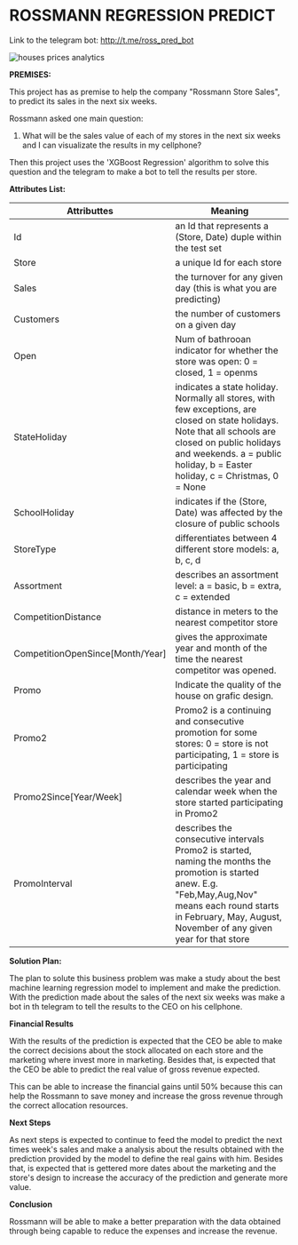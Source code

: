 # ROSSMANN REGRESSION PREDICT

Link to the telegram bot: http://t.me/ross_pred_bot

![houses prices analytics](https://i.ibb.co/Tg5Dfxy/ross-regression.png)

**PREMISES:**

This project has as premise to help the company "Rossmann Store Sales", to predict its sales in the next six weeks.

Rossmann asked one main question:

1. What will be the sales value of each of my stores in the next six weeks and I can visualizate the results in my cellphone?

Then this project uses the 'XGBoost Regression' algorithm to solve this question and the telegram to make a bot to tell the results per store.

**Attributes List:**

| Attributtes                      | Meaning                                                      |
| -------------------------------- | ------------------------------------------------------------ |
| Id                               | an Id that represents a (Store, Date) duple within the test set |
| Store                            | a unique Id for each store                                   |
| Sales                            | the turnover for any given day (this is what you are predicting) |
| Customers                        | the number of customers on a given day                       |
| Open                             | Num of bathrooan indicator for whether the store was open: 0 = closed, 1 = openms |
| StateHoliday                     | indicates a state holiday. Normally all stores, with few exceptions, are closed on state holidays. Note that all schools are closed on public holidays and weekends. a = public holiday, b = Easter holiday, c = Christmas, 0 = None |
| SchoolHoliday                    | indicates if the (Store, Date) was affected by the closure of public schools |
| StoreType                        | differentiates between 4 different store models: a, b, c, d  |
| Assortment                       | describes an assortment level: a = basic, b = extra, c = extended |
| CompetitionDistance              | distance in meters to the nearest competitor store           |
| CompetitionOpenSince[Month/Year] | gives the approximate year and month of the time the nearest competitor was opened. |
| Promo                            | Indicate the quality of the house on grafic design.          |
| Promo2                           | Promo2 is a continuing and consecutive promotion for some stores: 0 = store is not participating, 1 = store is participating |
| Promo2Since[Year/Week]           | describes the year and calendar week when the store started participating in Promo2 |
| PromoInterval                    | describes the consecutive intervals Promo2 is started, naming the months the promotion is started anew. E.g. "Feb,May,Aug,Nov" means each round starts in February, May, August, November of any given year for that store |

**Solution Plan:**

The plan to solute this business problem was make a study about the best machine learning regression model to implement and make the prediction. With the prediction made about the sales of the next six weeks was make a bot in th telegram to tell the results to the CEO on his cellphone.

**Financial Results**

With the results of the prediction is expected that the CEO be able to make the correct decisions about the stock allocated on each store and the marketing where invest more in marketing. Besides that, is expected that the CEO be able to predict the real value of gross revenue expected.

This can be able to increase the financial gains until 50% because this can help the Rossmann to save money and increase the gross revenue through the correct allocation resources.

**Next Steps**

As next steps is expected to continue to feed the model to predict the next times week's sales and make a analysis about the results obtained with the prediction provided by the model to define the real gains with him. Besides that, is expected that is gettered more dates about the marketing and the store's design to increase the accuracy of the prediction and generate more value. 

**Conclusion**

Rossmann will be able to make a better preparation with the data obtained through being capable to reduce the expenses and increase the revenue.
